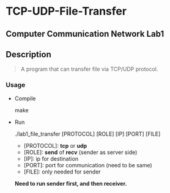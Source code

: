 # TCP-UDP-File-Transfer

## Computer Communication Network Lab1

## Description

> A program that can transfer file via TCP/UDP protocol.

### Usage

* Compile

    make

* Run

    ./lab1_file_transfer [PROTOCOL] [ROLE] [IP] [PORT] [FILE]

    * [PROTOCOL]: **tcp** or **udp**
    * [ROLE]: **send** of **recv** (sender as server side)
    * [IP]: ip for destination
    * [PORT]: port for communication (need to be same)
    * [FILE]: only needed for sender

    **Need to run sender first, and then receiver.**

